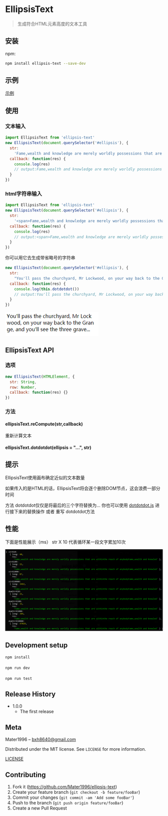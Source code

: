 # EllipsisText

> 生成符合HTML元素高度的文本工具

## 安装

npm:

```sh
npm install ellipsis-text --save-dev
```

## 示例

[示例](https://codepen.io/xbup/pen/eYYZeOd)

## 使用

### 文本输入

```js
import EllipsisText from 'ellipsis-text'
new EllipsisText(document.querySelector('#ellipsis'), {
  str:
    'Fame,wealth and knowledge are merely worldly possessions that are withinthe reach of anybodyFame,wealth and knowledge are merely worldly possessions that are withinthe reach of anybodyFame',
  callback: function(res) {
    console.log(res)
    // output:Fame,wealth and knowledge are merely worldly possessions that are withinthe reach of anybodyFame,wealth and knowled
  }
})
```
### html字符串输入

```js
import EllipsisText from 'ellipsis-text'
new EllipsisText(document.querySelector('#ellipsis'), {
  str:
    '<span>Fame,wealth and knowledge are merely worldly possessions that are withinthe reach of anybodyFame,wealth and knowledge are merely worldly possessions that are withinthe reach of anybodyFame</span>',
  callback: function(res) {
    console.log(res)
    // output:<span>Fame,wealth and knowledge are merely worldly possessions that are withinthe reach of anybodyFame,wealt</span>
  }
})
```

你可以用它去生成带省略号的字符串

```js
new EllipsisText(document.querySelector('#ellipsis'), {
  str:
    "You'll pass the churchyard, Mr Lockwood, on your way back to the Grange, and you'll see the three graverestones close to the moor. Catherine's",
  callback: function(res) {
    console.log(this.dotdotdot())
    // output:You'll pass the churchyard, Mr Lockwood, on your way back to the Grange, and you'll see the three grave...
  }
})
```

![example](https://raw.githubusercontent.com/Mater1996/ellipsis-text/master/example.png)

## EllipsisText API

### 选项

```js
new EllipsisText(HTMLElement, {
  str: String,
  row: Number,
  callback: function(res) {}
})
```
### 方法

#### ellipsisText.reCompute(str,callback)

重新计算文本

#### ellipsisText.dotdotdot(ellipsis = "...", str)

## 提示

EllipsisText使用画布确定近似的文本数量

如果传入的是HTML的话，EllipsisText将会逐个删除DOM节点，这会浪费一部分时间

方法 dotdotdot仅仅是将最后的三个字符替换为...
你也可以使用 [dotdotdot.js](http://dotdotdot.frebsite.nl/) 进行接下来的替换操作 或者 重写 dotdotdot方法

## 性能

下面是性能展示（ms）
str X 10
代表循环某一段文字累加10次

![](https://raw.githubusercontent.com/Mater1996/ellipsis-text/master/performance.jpg)

## Development setup

```sh
npm install

npm run dev

npm run test
```

## Release History

- 1.0.0
  - The first release

## Meta

Mater1996 – bxh8640@gmail.com

Distributed under the MIT license. See `LICENSE` for more information.

[LICENSE](https://github.com/Mater1996/ellipsis-text/blob/master/LICENSE)

## Contributing

1. Fork it (<https://github.com/Mater1996/ellipsis-text>)
2. Create your feature branch (`git checkout -b feature/fooBar`)
3. Commit your changes (`git commit -am 'Add some fooBar'`)
4. Push to the branch (`git push origin feature/fooBar`)
5. Create a new Pull Request
